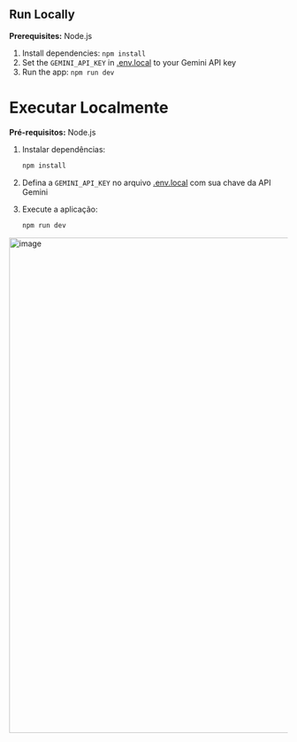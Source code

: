 ## Run Locally

**Prerequisites:**  Node.js


1. Install dependencies:
   `npm install`
2. Set the `GEMINI_API_KEY` in [.env.local](.env.local) to your Gemini API key
3. Run the app:
   `npm run dev`

# Executar Localmente

**Pré-requisitos:** Node.js

1. Instalar dependências:
   ```bash
   npm install
   ```

2. Defina a `GEMINI_API_KEY` no arquivo [.env.local](.env.local) com sua chave da API Gemini

3. Execute a aplicação:
   ```bash
   npm run dev
   ```


<img width="1045" height="895" alt="image" src="https://github.com/user-attachments/assets/866af344-77e3-4fe7-bc82-e6445aeb23c0" />
